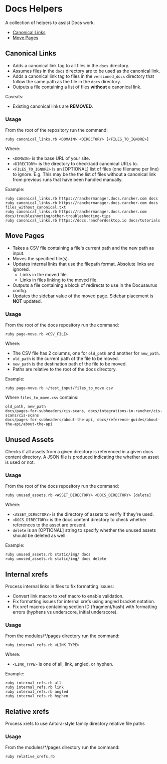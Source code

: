# Docs Helpers

A collection of helpers to assist Docs work.

- [Canonical Links](#canonical-links)
- [Move Pages](#move-pages)

## Canonical Links

- Adds a canonical link tag to all files in the `docs` directory. 
- Assumes files in the `docs` directory are to be used as the canonical link.
- Adds a canonical link tag to files in the `versioned_docs` directory that follow the same path as the file in the `docs` directory.
- Outputs a file containing a list of files **without** a canonical link.

Caveats:
- Existing canonical links are **REMOVED**.

### Usage

From the root of the repository run the command:

```
ruby canonical_links.rb <DOMAIN> <DIRECTORY> [<FILES_TO_IGNORE>]
```

Where:
- `<DOMAIN>` is the base URL of your site.
- `<DIRECTORY>` is the directory to check/add canonical URLs to.
- `<FILES_TO_IGNORE>` is an [OPTIONAL] list of files (one filename per line) to ignore. E.g. This may be the the list of files without a canonical link from previous runs that have been handled manually.

Example:

```
ruby canonical_links.rb https://ranchermanager.docs.rancher.com docs
ruby canonical_links.rb https://ranchermanager.docs.rancher.com docs files_without_canonical.txt
ruby canonical_links.rb https://ranchermanager.docs.rancher.com docs/troubleshooting/other-troubleshooting-tips
ruby canonical_links.rb https://docs.rancherdesktop.io docs/tutorials
```

## Move Pages

- Takes a CSV file containing a file's current path and the new path as input.
- Moves the specified file(s).
- Updates internal links that use the filepath format. Absolute links are ignored.
  - Links in the moved file.
  - Links in files linking to the moved file. 
- Outputs a file containing a block of redirects to use in the Docusaurus config.
- Updates the sidebar value of the moved page. Sidebar placement is **NOT** updated.

### Usage

From the root of the docs repository run the command:

```
ruby page-move.rb <CSV_FILE>
```

Where:

- The CSV file has 2 columns, one for `old_path` and another for `new_path`.
- `old_path` is the current path of the file to be moved.
- `new_path` is the destination path of the file to be moved.
- Paths are relative to the root of the docs directory.

Example:

```
ruby page-move.rb ~/test_input/files_to_move.csv
```

Where `files_to_move.csv` contains:

```
old_path, new_path
docs/pages-for-subheaders/cis-scans, docs/integrations-in-rancher/cis-scans/cis-scans
docs/pages-for-subheaders/about-the-api, docs/reference-guides/about-the-api/about-the-api
```

## Unused Assets

Checks if all assets from a given directory is referenced in a given docs content directory. A JSON file is produced indicating the whether an asset is used or not.

### Usage

From the root of the docs repository run the command:

```
ruby unused_assets.rb <ASSET_DIRECTORY> <DOCS_DIRECTORY> [delete]
```

Where:

- `<ASSET_DIRECTORY>` is the directory of assets to verify if they're used.
- `<DOCS_DIRECTORY>` is the docs content directory to check whether references to the asset are present.
- `delete` is an [OPTIONAL] string to specify whether the unused assets should be deleted as well.

Example:

```
ruby unused_assets.rb static/img/ docs
ruby unused_assets.rb static/img/ docs delete
```

## Internal xrefs

Process internal links in files to fix formatting issues:

- Convert link macro to xref macro to enable validation.
- Fix formatting issues for internal xrefs using angled bracket notation.
- Fix xref macros containing section ID (fragment/hash) with formatting errors (hyphens vs underscore, initial underscore).

### Usage

From the modules/*/pages directory run the command:

```
ruby internal_refs.rb <LINK_TYPE>
```

Where:

- `<LINK_TYPE>` is one of all, link, angled, or hyphen.

Example:

```
ruby internal_refs.rb all
ruby internal_refs.rb link
ruby internal_refs.rb angled
ruby internal_refs.rb hyphen
```

## Relative xrefs

Process xrefs to use Antora-style family directory relative file paths

### Usage

From the modules/*/pages directory run the command:

```
ruby relative_xrefs.rb 
```
